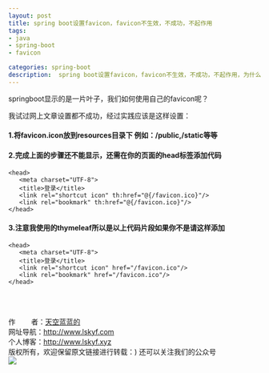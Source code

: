 ```yaml
---
layout: post
title: spring boot设置favicon，favicon不生效，不成功，不起作用
tags:
- java
- spring-boot
- favicon

categories: spring-boot
description:  spring boot设置favicon，favicon不生效，不成功，不起作用，为什么？
---
```

springboot显示的是一片叶子，我们如何使用自己的favicon呢？

我试过网上文章设置都不成功，经过实践应该是这样设置：

#### 1.将favicon.icon放到resources目录下  例如：/public,/static等等 #### 

####  2.完成上面的步骤还不能显示，还需在你的页面的head标签添加代码 #### 
```
<head>
   <meta charset="UTF-8">
   <title>登录</title>
   <link rel="shortcut icon" th:href="@{/favicon.ico}"/>
   <link rel="bookmark" th:href="@{/favicon.ico}"/>
</head>
```
#### 3.注意我使用的thymeleaf所以是以上代码片段如果你不是请这样添加 ####

```
<head>
   <meta charset="UTF-8">
   <title>登录</title>
   <link rel="shortcut icon" href="/favicon.ico"/>
   <link rel="bookmark" href="/favicon.ico"/>
</head> 
```
<br/>
<br/>

作&nbsp;&nbsp;&nbsp;&nbsp;&nbsp;&nbsp;&nbsp;&nbsp;者：<a href="#">天空蓝蓝的</a> <br>
网址导航：<a href="http://www.lskyf.com" target="_blank">http://www.lskyf.com</a> <br>
个人博客：<a href="http://www.lskyf.xyz" target="_blank">http://www.lskyf.xyz</a> <br>
版权所有，欢迎保留原文链接进行转载：) 
还可以关注我们的公众号<br>
<img src="{{ site.assets }}/images/gongzonghao/天空唯美.jpg"/>